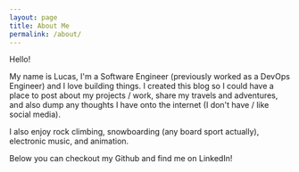 ```yaml
---
layout: page
title: About Me
permalink: /about/
---
```


Hello!

My name is Lucas, I'm a Software Engineer (previously worked as a DevOps Engineer) and I love building things.
I created this blog so I could have a place to post about my projects / work, share my travels and adventures, and also dump
any thoughts I have onto the internet (I don't have / like social media).

I also enjoy rock climbing, snowboarding (any board sport actually), electronic music, and animation. 

Below you can checkout my Github and find me on LinkedIn! 


